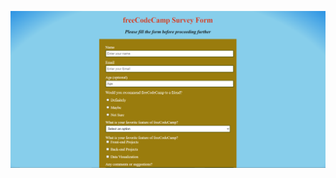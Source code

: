 ![image](https://github.com/nkp1111/fCC-Responsive-Web-Design/blob/main/survey-form/Survey%20Form.png?raw=true)
